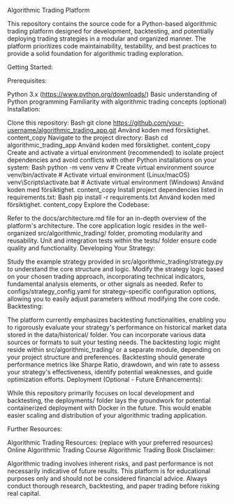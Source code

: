 Algorithmic Trading Platform

This repository contains the source code for a Python-based algorithmic trading platform designed for development, backtesting, and potentially deploying trading strategies in a modular and organized manner. The platform prioritizes code maintainability, testability, and best practices to provide a solid foundation for algorithmic trading exploration.

Getting Started:

Prerequisites:

Python 3.x (https://www.python.org/downloads/)
Basic understanding of Python programming
Familiarity with algorithmic trading concepts (optional)
Installation:

Clone this repository:
Bash
git clone https://github.com/your-username/algorithmic_trading_app.git
Använd koden med försiktighet.
content_copy
Navigate to the project directory:
Bash
cd algorithmic_trading_app
Använd koden med försiktighet.
content_copy
Create and activate a virtual environment (recommended) to isolate project dependencies and avoid conflicts with other Python installations on your system:
Bash
python -m venv venv  # Create virtual environment
source venv/bin/activate  # Activate virtual environment (Linux/macOS)
venv\Scripts\activate.bat  # Activate virtual environment (Windows)
Använd koden med försiktighet.
content_copy
Install project dependencies listed in requirements.txt:
Bash
pip install -r requirements.txt
Använd koden med försiktighet.
content_copy
Explore the Codebase:

Refer to the docs/architecture.md file for an in-depth overview of the platform's architecture.
The core application logic resides in the well-organized src/algorithmic_trading/ folder, promoting modularity and reusability.
Unit and integration tests within the tests/ folder ensure code quality and functionality.
Developing Your Strategy:

Study the example strategy provided in src/algorithmic_trading/strategy.py to understand the core structure and logic.
Modify the strategy logic based on your chosen trading approach, incorporating technical indicators, fundamental analysis elements, or other signals as needed.
Refer to configs/strategy_config.yaml for strategy-specific configuration options, allowing you to easily adjust parameters without modifying the core code.
Backtesting:

The platform currently emphasizes backtesting functionalities, enabling you to rigorously evaluate your strategy's performance on historical market data stored in the data/historical/ folder. You can incorporate various data sources or formats to suit your testing needs.
The backtesting logic might reside within src/algorithmic_trading/ or a separate module, depending on your project structure and preferences.
Backtesting should generate performance metrics like Sharpe Ratio, drawdown, and win rate to assess your strategy's effectiveness, identify potential weaknesses, and guide optimization efforts.
Deployment (Optional - Future Enhancements):

While this repository primarily focuses on local development and backtesting, the deployments/ folder lays the groundwork for potential containerized deployment with Docker in the future. This would enable easier scaling and distribution of your algorithmic trading application.

Further Resources:

Algorithmic Trading Resources: (replace with your preferred resources)
Online Algorithmic Trading Course
Algorithmic Trading Book
Disclaimer:

Algorithmic trading involves inherent risks, and past performance is not necessarily indicative of future results. This platform is for educational purposes only and should not be considered financial advice. Always conduct thorough research, backtesting, and paper trading before risking real capital.